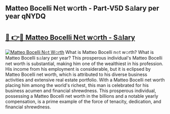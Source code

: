 ## Matteo Bocelli N𝚎t w𝚘rth - Part-V5D S𝚊lary per year qNYDQ

# <h2><a href="http://gc1hm48.nevu.top/?p=Matteo+Bocelli">🔗 👉🔴 Matteo Bocelli N𝚎t w𝚘rth - S𝚊lary</a></h2>

[![Matteo Bocelli N𝚎t W𝚘rth](https://i.imgur.com/Oavwk0R.jpeg)](http://gc1hm48.nevu.top/?p=Matteo+Bocelli)
What is Matteo Bocelli n𝚎t w𝚘rth? What is Matteo Bocelli s𝚊lary per year?
This prosperous individual's Matteo Bocelli net worth is substantial, making him one of the wealthiest in his profession. His income from his employment is considerable, but it is eclipsed by Matteo Bocelli net worth, which is attributed to his diverse business activities and extensive real estate portfolio. With a Matteo Bocelli net worth placing him among the world's richest, this man is celebrated for his business acumen and financial shrewdness. This prosperous individual, possessing a Matteo Bocelli net worth in the billions and a notable yearly compensation, is a prime example of the force of tenacity, dedication, and financial shrewdness.
